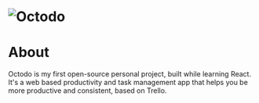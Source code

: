 ![Octodo](https://i.imgur.com/nXLy2c3.png)
======================

# About
Octodo is my first open-source personal project, built while learning React. It's a web based productivity and task management app that helps you be more productive and consistent, based on Trello.
